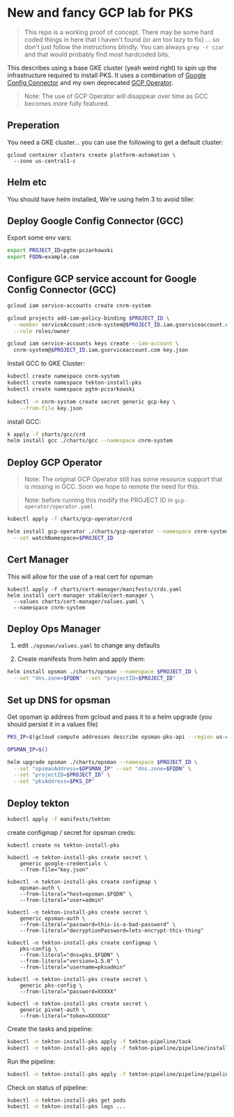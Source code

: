 # New and fancy GCP lab for PKS

> This repo is a working proof of concept. There may be some hard coded things in here that I haven't found (or am too lazy to fix) ... so don't just follow the instructions blindly.  You can always `grep -r czar` and that would probably find most hardcoded bits.

This describes using a base GKE cluster (yeah weird right) to spin up the infrastructure required to install PKS.  It uses a combination of [Google Config Connector](https://cloud.google.com/config-connector/docs/reference/resources) and my own deprecated [GCP Operator](https://github.com/paulczar/gcp-cloud-compute-operator).

> Note: The use of GCP Operator will disappear over time as GCC becomes more fully featured.

## Preperation

You need a GKE cluster... you can use the following to get a default cluster:

```
gcloud container clusters create platform-automation \
  --zone us-central1-c
```

## Helm etc

You should have helm installed, We're using helm 3 to avoid tiller.

## Deploy Google Config Connector (GCC)

Export some env vars:

```bash
export PROJECT_ID=pgtm-pczarkowski
export FQDN=example.com
```

## Configure GCP service account for Google Config Connector (GCC)

```bash
gcloud iam service-accounts create cnrm-system

gcloud projects add-iam-policy-binding $PROJECT_ID \
  --member serviceAccount:cnrm-system@$PROJECT_ID.iam.gserviceaccount.com \
  --role roles/owner

gcloud iam service-accounts keys create --iam-account \
  cnrm-system@$PROJECT_ID.iam.gserviceaccount.com key.json

```

Install GCC to GKE Cluster:

```bash
kubectl create namespace cnrm-system
kubectl create namespace tekton-install-pks
kubectl create namespace pgtm-pczarkowski

kubectl -n cnrm-system create secret generic gcp-key \
    --from-file key.json
```

install GCC:

```bash
k apply -f charts/gcc/crd
helm install gcc ./charts/gcc --namespace cnrm-system
```


## Deploy GCP Operator

> Note: The original GCP Operator still has some resource support that is missing in GCC.  Soon we hope to remote the need for this.

> Note: before running this modify the PROJECT ID in `gcp-operator/operator.yaml`

```bash
kubectl apply -f charts/gcp-operator/crd

helm install gcp-operator ./charts/gcp-operator --namespace cnrm-system \
  --set watchNamespace=$PROJECT_ID

```

## Cert Manager

This will allow for the use of a real cert for opsman

```
kubectl apply -f charts/cert-manager/manifests/crds.yaml
helm install cert-manager stable/cert-manager \
  --values charts/cert-manager/values.yaml \
  --namespace cnrm-system
```

## Deploy Ops Manager

1. edit `./opsman/values.yaml` to change any defaults

2. Create manifests from helm and apply them:

```bash
helm install opsman ./charts/opsman --namespace $PROJECT_ID \
  --set "dns.zone=$FQDN" --set "projectID=$PROJECT_ID"

```

## Set up DNS for opsman

Get opsman ip address from gcloud and pass it to a helm upgrade (you should persist it in a values file)

```bash
PKS_IP=$(gcloud compute addresses describe opsman-pks-api --region us-central1 --format "value(address)")

OPSMAN_IP=$()

helm upgrade opsman ./charts/opsman --namespace $PROJECT_ID \
  --set "opsmanAddress=$OPSMAN_IP" --set "dns.zone=$FQDN" \
  --set "projectID=$PROJECT_ID" \
  --set "pksAddress=$PKS_IP"
```


## Deploy tekton

```bash
kubectl apply -f manifests/tekton
```

create configmap / secret for opsman creds:

```
kubectl create ns tekton-install-pks

kubectl -n tekton-install-pks create secret \
    generic google-credentials \
    --from-file="key.json"

kubectl -n tekton-install-pks create configmap \
    opsman-auth \
    --from-literal="host=opsman.$FQDN" \
    --from-literal="user=admin"

kubectl -n tekton-install-pks create secret \
    generic opsman-auth \
    --from-literal="password=this-is-a-bad-password" \
    --from-literal="decryptionPassword=lets-encrypt-this-thing"

kubectl -n tekton-install-pks create configmap \
    pks-config \
    --from-literal="dns=pks.$FQDN" \
    --from-literal="version=1.5.0" \
    --from-literal="username=pksadmin"

kubectl -n tekton-install-pks create secret \
    generic pks-config \
    --from-literal="password=XXXXX"

kubectl -n tekton-install-pks create secret \
    generic pivnet-auth \
    --from-literal="token=XXXXXX"
```


Create the tasks and pipeline:

```bash
kubectl -n tekton-install-pks apply -f tekton-pipeline/task
kubectl -n tekton-install-pks apply -f tekton-pipeline/pipeline/install-pks.yaml
```

Run the pipeline:

```bash
kubectl -n tekton-install-pks apply -f tekton-pipeline/pipeline/pipeline-run.yaml
```

Check on status of pipeline:

```bash
kubectl -n tekton-install-pks get pods
kubectl -n tekton-install-pks logs ...

```
